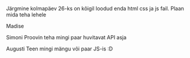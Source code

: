 Järgmine kolmapäev 26-ks on kõigil loodud enda html css ja js fail.
Plaan mida teha lehele

Madise 

Simoni
Proovin teha mingi paar huvitavat API asja

Augusti
Teen mingi mängu või paar JS-is :D


